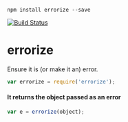 `npm install errorize --save`

[![Build Status](https://travis-ci.org/nomilous/errorize.svg)](https://travis-ci.org/nomilous/errorize)

# errorize

Ensure it is (or make it an) error.


```javascript
var errorize = require('errorize');
```

#### It returns the object passed as an error

```javascript
var e = errorize(object);
```

